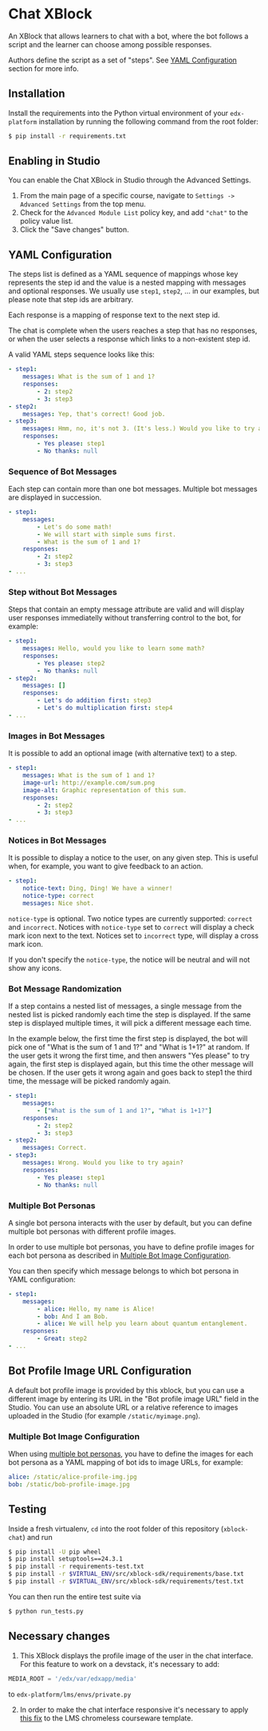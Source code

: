 Chat XBlock
===========

An XBlock that allows learners to chat with a bot, where the bot follows
a script and the learner can choose among possible responses.

Authors define the script as a set of "steps".
See [YAML Configuration](#yaml-configuration) section for more info.


Installation
------------

Install the requirements into the Python virtual environment of your
`edx-platform` installation by running the following command from the
root folder:

```bash
$ pip install -r requirements.txt
```


Enabling in Studio
------------------

You can enable the Chat XBlock in Studio through the Advanced
Settings.

1. From the main page of a specific course, navigate to `Settings ->
   Advanced Settings` from the top menu.
2. Check for the `Advanced Module List` policy key, and add
   `"chat"` to the policy value list.
3. Click the "Save changes" button.


YAML Configuration
------------------

The steps list is defined as a YAML sequence of mappings whose key represents
the step id and the value is a nested mapping with messages and optional responses.
We usually use `step1`, `step2`, ... in our examples, but please note that step
ids are arbitrary.

Each response is a mapping of response text to the next step id.

The chat is complete when the users reaches a step that has no responses,
or when the user selects a response which links to a non-existent step id.

A valid YAML steps sequence looks like this:

```yaml
- step1:
    messages: What is the sum of 1 and 1?
    responses:
        - 2: step2
        - 3: step3
- step2:
    messages: Yep, that's correct! Good job.
- step3:
    messages: Hmm, no, it's not 3. (It's less.) Would you like to try again?
    responses:
        - Yes please: step1
        - No thanks: null
```

### Sequence of Bot Messages

Each step can contain more than one bot messages. Multiple bot messages are displayed
in succession.

```yaml
- step1:
    messages:
        - Let's do some math!
        - We will start with simple sums first.
        - What is the sum of 1 and 1?
    responses:
        - 2: step2
        - 3: step3
- ...
```

### Step without Bot Messages

Steps that contain an empty message attribute are valid and will display user
responses immediatelly without transferring control to the bot, for example:

```yaml
- step1:
    messages: Hello, would you like to learn some math?
    responses:
        - Yes please: step2
        - No thanks: null
- step2:
    messages: []
    responses:
        - Let's do addition first: step3
        - Let's do multiplication first: step4
- ...
```

### Images in Bot Messages

It is possible to add an optional image (with alternative text) to a step.

```yaml
- step1:
    messages: What is the sum of 1 and 1?
    image-url: http://example.com/sum.png
    image-alt: Graphic representation of this sum.
    responses:
        - 2: step2
        - 3: step3
- ...
```

### Notices in Bot Messages

It is possible to display a notice to the user, on any given step. This is
useful when, for example, you want to give feedback to an action.

```yaml
- step1:
    notice-text: Ding, Ding! We have a winner!
    notice-type: correct
    messages: Nice shot.
```

`notice-type` is optional. Two notice types are currently supported:
`correct` and `incorrect`. Notices with `notice-type` set to `correct`
will display a check mark icon next to the text. Notices set to
`incorrect` type, will display a cross mark icon.

If you don't specify the `notice-type`, the notice will be neutral and
will not show any icons.

### Bot Message Randomization

If a step contains a nested list of messages, a single message from the nested
list is picked randomly each time the step is displayed. If the same step is
displayed multiple times, it will pick a different message each time.

In the example below, the first time the first step is displayed, the bot will
pick one of "What is the sum of 1 and 1?" and "What is 1+1?" at random. If the
user gets it wrong the first time, and then answers "Yes please" to try again,
the first step is displayed again, but this time the other message will be
chosen. If the user gets it wrong again and goes back to step1 the third time,
the message will be picked randomly again.

```yaml
- step1:
    messages:
        - ["What is the sum of 1 and 1?", "What is 1+1?"]
    responses:
        - 2: step2
        - 3: step3
- step2:
    messages: Correct.
- step3:
    messages: Wrong. Would you like to try again?
    responses:
        - Yes please: step1
        - No thanks: null
```

### Multiple Bot Personas

A single bot persona interacts with the user by default, but you can define
multiple bot personas with different profile images.

In order to use multiple bot personas, you have to define profile images for
each bot persona as described in
[Multiple Bot Image Configuration](#multiple-bot-image-configuration).

You can then specify which message belongs to which bot persona in YAML
configuration:

```yaml
- step1:
    messages:
        - alice: Hello, my name is Alice!
        - bob: And I am Bob.
        - alice: We will help you learn about quantum entanglement.
    responses:
        - Great: step2
- ...
```


Bot Profile Image URL Configuration
-----------------------------------

A default bot profile image is provided by this xblock, but you can use a
different image by entering its URL in the "Bot profile image URL" field
in the Studio. You can use an absolute URL or a relative reference to images
uploaded in the Studio (for example `/static/myimage.png`).

### Multiple Bot Image Configuration

When using [multiple bot personas](#multiple-bot-personas), you have to define
the images for each bot persona as a YAML mapping of bot ids to image URLs,
for example:

```yaml
alice: /static/alice-profile-img.jpg
bob: /static/bob-profile-image.jpg
```


Testing
-------

Inside a fresh virtualenv, `cd` into the root folder of this repository
(`xblock-chat`) and run

```bash
$ pip install -U pip wheel
$ pip install setuptools==24.3.1
$ pip install -r requirements-test.txt
$ pip install -r $VIRTUAL_ENV/src/xblock-sdk/requirements/base.txt
$ pip install -r $VIRTUAL_ENV/src/xblock-sdk/requirements/test.txt
```

You can then run the entire test suite via

```bash
$ python run_tests.py
```


Necessary changes
-----------------

1. This XBlock displays the profile image of the user in the chat interface. For this feature to work on a devstack, it's necessary to add:

```python
MEDIA_ROOT = '/edx/var/edxapp/media'
```

to `edx-platform/lms/envs/private.py`

2. In order to make the chat interface responsive it's necessary to apply [this fix](https://github.com/open-craft/edx-platform/commit/2a1cf699452ae567bcb3caeb507760f29f1df830) to the LMS chromeless courseware template.
